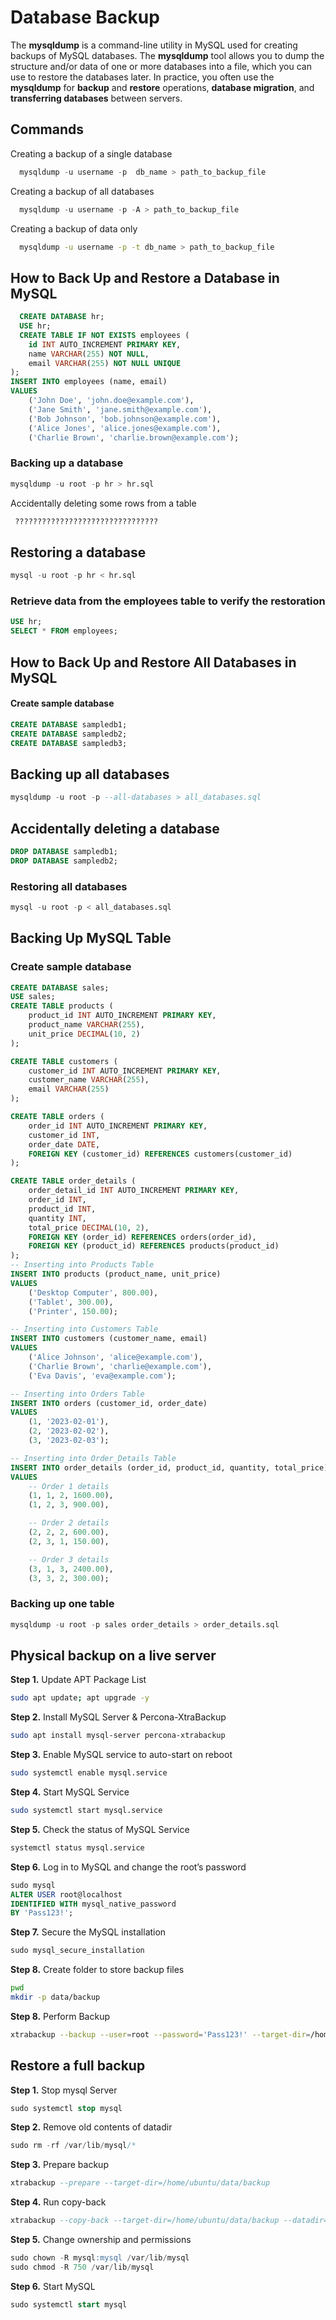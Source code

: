 # Database Backup
The **mysqldump** is a command-line utility in MySQL used for creating backups of MySQL databases.
The **mysqldump** tool allows you to dump the structure and/or data of one or more databases into a file, which you can use to restore the databases later.
In practice, you often use the **mysqldump** for **backup** and **restore** operations, **database migration**, and **transferring databases** between servers.

## Commands

Creating a backup of a single database

```sql
  mysqldump -u username -p  db_name > path_to_backup_file
```

Creating a backup of all databases

```sql
  mysqldump -u username -p -A > path_to_backup_file
```

Creating a backup of data only

```bash
  mysqldump -u username -p -t db_name > path_to_backup_file
```

## How to Back Up and Restore a Database in MySQL

```sql
  CREATE DATABASE hr;
  USE hr;
  CREATE TABLE IF NOT EXISTS employees (
    id INT AUTO_INCREMENT PRIMARY KEY,
    name VARCHAR(255) NOT NULL,
    email VARCHAR(255) NOT NULL UNIQUE
);
INSERT INTO employees (name, email) 
VALUES
    ('John Doe', 'john.doe@example.com'),
    ('Jane Smith', 'jane.smith@example.com'),
    ('Bob Johnson', 'bob.johnson@example.com'),
    ('Alice Jones', 'alice.jones@example.com'),
    ('Charlie Brown', 'charlie.brown@example.com');
```
### Backing up a database
```sql
mysqldump -u root -p hr > hr.sql
```
Accidentally deleting some rows from a table
```sql
 ????????????????????????????????
```
## Restoring a database
```sql
mysql -u root -p hr < hr.sql
```
### Retrieve data from the employees table to verify the restoration
```sql
USE hr;
SELECT * FROM employees;
```
## How to Back Up and Restore All Databases in MySQL
#### Create sample database
```sql
CREATE DATABASE sampledb1;
CREATE DATABASE sampledb2;
CREATE DATABASE sampledb3;
```
## Backing up all databases
```sql
mysqldump -u root -p --all-databases > all_databases.sql
```
## Accidentally deleting a database
```sql
DROP DATABASE sampledb1;
DROP DATABASE sampledb2;
```
### Restoring all databases
```sql
mysql -u root -p < all_databases.sql
```
## Backing Up MySQL Table
### Create sample database
```sql
CREATE DATABASE sales;
USE sales;
CREATE TABLE products (
    product_id INT AUTO_INCREMENT PRIMARY KEY,
    product_name VARCHAR(255),
    unit_price DECIMAL(10, 2)
);

CREATE TABLE customers (
    customer_id INT AUTO_INCREMENT PRIMARY KEY,
    customer_name VARCHAR(255),
    email VARCHAR(255)
);

CREATE TABLE orders (
    order_id INT AUTO_INCREMENT PRIMARY KEY,
    customer_id INT,
    order_date DATE,
    FOREIGN KEY (customer_id) REFERENCES customers(customer_id)
);

CREATE TABLE order_details (
    order_detail_id INT AUTO_INCREMENT PRIMARY KEY,
    order_id INT,
    product_id INT,
    quantity INT,
    total_price DECIMAL(10, 2),
    FOREIGN KEY (order_id) REFERENCES orders(order_id),
    FOREIGN KEY (product_id) REFERENCES products(product_id)
);
-- Inserting into Products Table
INSERT INTO products (product_name, unit_price)
VALUES
    ('Desktop Computer', 800.00),
    ('Tablet', 300.00),
    ('Printer', 150.00);

-- Inserting into Customers Table
INSERT INTO customers (customer_name, email)
VALUES
    ('Alice Johnson', 'alice@example.com'),
    ('Charlie Brown', 'charlie@example.com'),
    ('Eva Davis', 'eva@example.com');

-- Inserting into Orders Table
INSERT INTO orders (customer_id, order_date)
VALUES
    (1, '2023-02-01'),
    (2, '2023-02-02'),
    (3, '2023-02-03');

-- Inserting into Order_Details Table
INSERT INTO order_details (order_id, product_id, quantity, total_price)
VALUES
    -- Order 1 details
    (1, 1, 2, 1600.00),
    (1, 2, 3, 900.00),

    -- Order 2 details
    (2, 2, 2, 600.00),
    (2, 3, 1, 150.00),

    -- Order 3 details
    (3, 1, 3, 2400.00),
    (3, 3, 2, 300.00);
```
### Backing up one table
```sql
mysqldump -u root -p sales order_details > order_details.sql
```
## Physical backup on a live server
**Step 1.** Update APT Package List
```bash
sudo apt update; apt upgrade -y
```
**Step 2.** Install MySQL Server & Percona-XtraBackup
```bash
sudo apt install mysql-server percona-xtrabackup
```
**Step 3.** Enable MySQL service to auto-start on reboot
```bash
sudo systemctl enable mysql.service
```
**Step 4.** Start MySQL Service
```bash
sudo systemctl start mysql.service
```
**Step 5.** Check the status of MySQL Service
```bash
systemctl status mysql.service
```
**Step 6.** Log in to MySQL and change the root’s password
```sql
sudo mysql
ALTER USER root@localhost 
IDENTIFIED WITH mysql_native_password  
BY 'Pass123!';
```
**Step 7.** Secure the MySQL installation
```sql
sudo mysql_secure_installation
```
**Step 8.** Create folder to store backup files
```bash
pwd
mkdir -p data/backup
```
**Step 8.** Perform Backup
```bash
xtrabackup --backup --user=root --password='Pass123!' --target-dir=/home/ubuntu/data/backup
```
## Restore a full backup
**Step 1.** Stop mysql Server
```sql
sudo systemctl stop mysql
```
**Step 2.** Remove old contents of datadir
```sql
sudo rm -rf /var/lib/mysql/*
```
**Step 3.** Prepare backup
```sql
xtrabackup --prepare --target-dir=/home/ubuntu/data/backup
```
**Step 4.** Run copy-back 
```sql
xtrabackup --copy-back --target-dir=/home/ubuntu/data/backup --datadir=/var/lib/mysql
```
**Step 5.** Change ownership and permissions
```sql
sudo chown -R mysql:mysql /var/lib/mysql
sudo chmod -R 750 /var/lib/mysql
```
**Step 6.** Start MySQL
```sql
sudo systemctl start mysql
```
